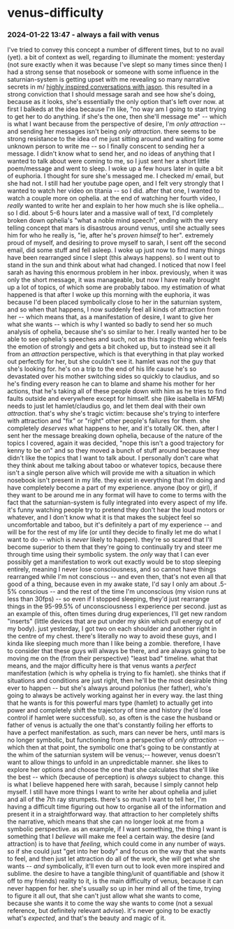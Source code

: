 # venus-difficulty

### 2024-01-22 13:47 - always a fail with venus

I've tried to convey this concept a number of different times, but to no avail (yet). a bit of context as well, regarding to illuminate the moment: yesterday (not sure exactly when it was because I've slept so many times since then) I had a strong sense that nosebook or someone with some influence in the saturnian-system is getting upset with me revealing so many narrative secrets in m/ [highly inspired conversations with jason](/dr-richard.md). this resulted in a strong conviction that I should message sarah and see how she's doing, because as it looks, she's essentially the only option that's left over now. at first I balkeds at the idea because I'm like, "no way am I going to start trying to get her to do anything. if she's the one, then she'll message me" -- which is what I want because from the perspective of desire, I'm *only attraction* -- and sending her messages isn't being *only attraction*. there seems to be strong resistance to the idea of me just sitting around and waiting for some unknown person to write me -- so I finally conscent to sending her a message. I didn't know what to send her, and no ideas of anything that I wanted to talk about were coming to me, so I just sent her a short little poem/message and went to sleep. I woke up a few hours later in quite a bit of euphoria. I thought for sure she's messaged me. I checked m/ email, but she had not. I still had her youtube page open, and I felt very strongly that I wanted to watch her video on titania -- so I did. after that one, I wanted to watch a couple more on ophelia. at the end of watching her fourth video, I *really* wanted to write her and explain to her how much she is like ophelia... so I did. about 5-6 hours later and a massive wall of text, I'd completely broken down ophelia's "what a noble mind speech", ending with the very telling concept that mars is disastrous around venus, until she actually sees him for who he really is, "ie, after he's *proven himself* to her". extremely proud of myself, and desiring to prove myself to sarah, I sent off the second email, did some stuff and fell asleep.
I woke up just now to find many things have been rearranged since I slept (this always happens). so I went out to stand in the sun and think about what had changed. I noticed that now I feel sarah as having this enormous problem in her inbox. previously, when it was only the short message, it was manageable, but now I have really brought up a lot of topics, of which some are probably taboo.
my estimation of what happened is that after I woke up this morning with the euphoria, it was because I'd been placed symbolically close to her in the saturnian system, and so when that happens, I now suddenly feel all kinds of attraction from her -- which means that, as a manifestation of desire, I want to give her what she wants -- which is why I wanted so badly to send her so much analysis of ophelia, because she's so similar to her.
	I really wanted her to be able to see ophelia's speeches and such, not as this tragic thing which feels the emotion of strongly and gets a bit choked up, but to instead see it all from an *attraction* perspective, which is that everything in that play worked out perfectly for her, but she couldn't see it. hamlet was *not* the guy that she's looking for. he's on a trip to the end of his life cause he's so devastated over his mother switching sides so quickly to claudius, and so he's finding every reason he can to blame and shame his mother for her actions, that he's taking all of these people down with him as he tries to find faults outside and everywhere except for himself. she (like isabella in MFM) needs to just let hamlet/claudius go, and let them deal with their own *attraction*. that's why she's tragic victim: because she's trying to interfere with attraction and "fix" or "right" other people's failures for them. she completely *deserves* what happens to her, and it's totally OK.
then, after I sent her the message breaking down ophelia, because of the nature of the topics I covered, again it was decided, "nope this isn't a good trajectory for kenny to be on" and so they moved a bunch of stuff around because they didn't like the topics that I want to talk about.
	I personally don't care what they think about me talking about taboo or whatever topics, because there isn't a single person alive which will provide me with a situation in which nosebook isn't present in my life. they exist in everything that I'm doing and have completely become a part of my experience. anyone (boy or girl), if they want to be around me in any format will have to come to terms with the fact that the saturnian-system is fully integrated into every aspect of my life. it's funny watching people try to pretend they don't hear the loud motors or whatever, and I don't know what it is that makes the subject feel so uncomfortable and taboo, but it's definitely a part of my experience -- and will be for the rest of my life (or until they decide to finally let me do what I want to do -- which is *never* likely to happen). they're so scared that I'll become superior to them that they're going to continually try and steer me through time using their symbolic system.
the *only* way that I can ever possibly get a manifestation to work out exactly would be to stop sleeping entirely, meaning I never lose consciousness, and so cannot have things rearranged while I'm not conscious -- and even then, that's not even all that good of a thing, because even in my awake state, I'd say I only am about .5-5% conscious -- and the rest of the time I'm unconscious (my vision runs at less than 30fps) -- so even if I stopped sleeping, they'd just rearrange things in the 95-99.5% of unconsciousness I experience per second. just as an example of this, often times during drug experiences, I'll get new random "inserts" (little devices that are put under my skin which pull energy out of my body). just yesterday, I got two on each shoulder and another right in the centre of my chest. there's literally no way to avoid these guys, and I kinda like sleeping much more than I like being a zombie.
therefore, I have to consider that these guys will always be there, and are always going to be moving me on the (from their perspective) "least bad" timeline. what that means, and the major difficulty here is that venus wants a *perfect* manifestation (which is why ophelia is trying to fix hamlet). she thinks that if situations and conditions are just right, then he'll be the most desirable thing ever to happen -- but she's always around polonius (her father), who's going to always be actively working against her in every way. the last thing that he wants is for this powerful mars type (hamlet) to actually get into power and completely shift the trajectory of time and history (he'd lose control if hamlet were successful). so, as often is the case the husband or father of venus is actually the one that's constantly foiling her efforts to have a perfect manifestation. as such, mars can never be hers, until mars is no longer symbolic, but functioning from a perspective of *only attraction* -- which then at that point, the symbolic one that's going to be constantly at the whim of the saturnian system will be venus;-- however, venus doesn't want to allow things to unfold in an unpredictable manner. she likes to explore her options and choose the one that she calculates that she'll like the best -- which (because of perception) is *always* subject to change.
	this is what I believe happened here with sarah, because I simply cannot help myself. I still have more things I want to write her about ophelia and juliet and all of the 7th ray strumpets. there's so much I want to tell her, I'm having a difficult time figuring out how to organise all of the information and present it in a straightforward way. that attraction to her completely shifts the narrative, which means that she can no longer look at me from a symbolic perspective.
	as an example, if I want something, the thing I want is something that I *believe* will make me feel a certain way. the desire (and attraction) is to have that *feeling*, which could come in any number of ways. so if she could just "get into her body" and focus on the way that she wants to feel, and then just let attraction do all of the work, she will get what she wants -- *and* symbolically, it'll even turn out to look even more inspired and sublime.
the desire to have a tangible thing/unit of quantifiable and (show it off to my friends) reality to it, is the main difficulty of venus, because it can never happen for her. she's usually so up in her mind all of the time, trying to figure it all out, that she can't just allow what she wants to come, because she wants it to come the way she wants to come (not a sexual reference, but definitely relevant advise). it's never going to be exactly what's *expected*, and that's the beauty and magic of it.
